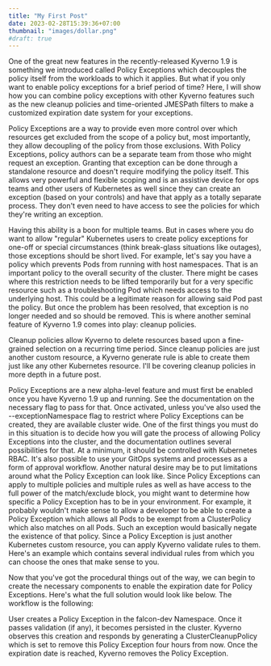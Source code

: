 ```yaml
---
title: "My First Post"
date: 2023-02-28T15:39:36+07:00
thumbnail: "images/dollar.png"
#draft: true
---
```

One of the great new features in the recently-released Kyverno 1.9 is something we introduced called Policy Exceptions which decouples the policy itself from the workloads to which it applies. But what if you only want to enable policy exceptions for a brief period of time? Here, I will show how you can combine policy exceptions with other Kyverno features such as the new cleanup policies and time-oriented JMESPath filters to make a customized expiration date system for your exceptions.

Policy Exceptions are a way to provide even more control over which resources get excluded from the scope of a policy but, most importantly, they allow decoupling of the policy from those exclusions. With Policy Exceptions, policy authors can be a separate team from those who might request an exception. Granting that exception can be done through a standalone resource and doesn't require modifying the policy itself. This allows very powerful and flexible scoping and is an assistive device for ops teams and other users of Kubernetes as well since they can create an exception (based on your controls) and have that apply as a totally separate process. They don't even need to have access to see the policies for which they're writing an exception.

Having this ability is a boon for multiple teams. But in cases where you do want to allow "regular" Kubernetes users to create policy exceptions for one-off or special circumstances (think break-glass situations like outages), those exceptions should be short lived. For example, let's say you have a policy which prevents Pods from running with host namespaces. That is an important policy to the overall security of the cluster. There might be cases where this restriction needs to be lifted temporarily but for a very specific resource such as a troubleshooting Pod which needs access to the underlying host. This could be a legitimate reason for allowing said Pod past the policy. But once the problem has been resolved, that exception is no longer needed and so should be removed. This is where another seminal feature of Kyverno 1.9 comes into play: cleanup policies.

Cleanup policies allow Kyverno to delete resources based upon a fine-grained selection on a recurring time period. Since cleanup policies are just another custom resource, a Kyverno generate rule is able to create them just like any other Kubernetes resource. I'll be covering cleanup policies in more depth in a future post.

Policy Exceptions are a new alpha-level feature and must first be enabled once you have Kyverno 1.9 up and running. See the documentation on the necessary flag to pass for that. Once activated, unless you've also used the --exceptionNamespace flag to restrict where Policy Exceptions can be created, they are available cluster wide. One of the first things you must do in this situation is to decide how you will gate the process of allowing Policy Exceptions into the cluster, and the documentation outlines several possibilities for that. At a minimum, it should be controlled with Kubernetes RBAC. It's also possible to use your GitOps systems and processes as a form of approval workflow. Another natural desire may be to put limitations around what the Policy Exception can look like. Since Policy Exceptions can apply to multiple policies and multiple rules as well as have access to the full power of the match/exclude block, you might want to determine how specific a Policy Exception has to be in your environment. For example, it probably wouldn't make sense to allow a developer to be able to create a Policy Exception which allows all Pods to be exempt from a ClusterPolicy which also matches on all Pods. Such an exception would basically negate the existence of that policy. Since a Policy Exception is just another Kubernetes custom resource, you can apply Kyverno validate rules to them. Here's an example which contains several individual rules from which you can choose the ones that make sense to you.

Now that you've got the procedural things out of the way, we can begin to create the necessary components to enable the expiration date for Policy Exceptions. Here's what the full solution would look like below. The workflow is the following:

User creates a Policy Exception in the falcon-dev Namespace.
Once it passes validation (if any), it becomes persisted in the cluster.
Kyverno observes this creation and responds by generating a ClusterCleanupPolicy which is set to remove this Policy Exception four hours from now.
Once the expiration date is reached, Kyverno removes the Policy Exception.

